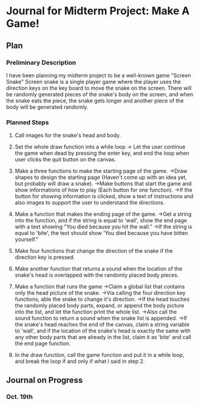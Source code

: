 # Journal for Midterm Project: Make A Game!
## Plan
### Preliminary Description
I have been planning my midterm project to be a well-known game "Screen Snake"
Screen snake is a single player game where the player uses the direction keys on the key board to move the snake on the screen. There will be randomly generated pieces of the snake's body on the screen, and when the snake eats the piece, the snake gets longer and another piece of the body will be generated randomly.

### Planned Steps
1. Call images for the snake's head and body.

2. Set the whole draw function into a while loop -> Let the user continue the game when dead by pressing the enter key, and end the loop when user clicks the quit button on the canvas.

3. Make a three functions to make the starting page of the game.
   ->Draw shapes to design the starting page (Haven't come up with an idea yet, but probably will draw a snake).
   ->Make buttons that start the game and show informations of how to play (Each button for one function).
     ->If the button for showing information is clicked, show a text of instructions and also images to support the user to understand the directions.

4. Make a function that makes the ending page of the game.
   ->Get a string into the function, and if the string is equal to 'wall', show the end page with a text showing "You died because you hit the wall."
     ->If the string is equal to 'bite', the text should show 'You died because you have bitten yourself."

5. Make four functions that change the direction of the snake if the direction key is pressed.

6. Make another function that returns a sound when the location of the snake's head is overlapped with the randomly placed body pieces.

7. Make a function that runs the game
   ->Claim a global list that contains only the head picture of the snake.
   ->Via calling the four direction key functions, able the snake to change it's direction.
   ->If the head touches the randomly placed body parts, expand, or append the body picture into the list, and let the function print the whole list.
   ->Also call the sound function to return a sound when the snake list is appended.
   ->If the snake's head reaches the end of the canvas, claim a string variable to 'wall', and if the location of the snake's head is exactly the same with any        other body parts that are already in the list, claim it as 'bite' and call the end page function.

8. In the draw function, call the game function and put it in a while loop, and break the loop if and only if what I said in step 2.

## Journal on Progress
### Oct. 19th
